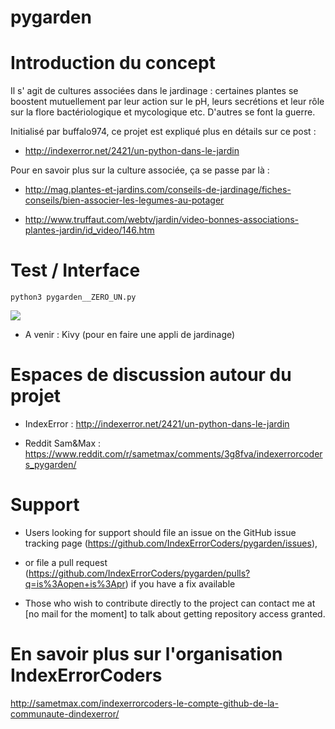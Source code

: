 # pygarden

# Introduction du concept 

Il s' agit de cultures associées dans le jardinage : certaines plantes se boostent mutuellement par leur action sur le pH, leurs secrétions et leur rôle sur la flore bactériologique et mycologique etc. D'autres se font la guerre.

Initialisé par buffalo974, ce projet est expliqué plus en détails sur ce post :

- http://indexerror.net/2421/un-python-dans-le-jardin

Pour en savoir plus sur la culture associée, ça se passe par là :

- http://mag.plantes-et-jardins.com/conseils-de-jardinage/fiches-conseils/bien-associer-les-legumes-au-potager

- http://www.truffaut.com/webtv/jardin/video-bonnes-associations-plantes-jardin/id_video/146.htm

# Test / Interface

    python3 pygarden__ZERO_UN.py

<a href="http://www.zimagez.com/zimage/capturedcran2015-08-0813-40-03.php">
  <img src="http://www.zimagez.com/miniature/capturedcran2015-08-0813-40-03.php" />
</a>


- A venir : Kivy (pour en faire une appli de jardinage) 

# Espaces de discussion autour du projet 

- IndexError : http://indexerror.net/2421/un-python-dans-le-jardin

- Reddit Sam&Max : https://www.reddit.com/r/sametmax/comments/3g8fva/indexerrorcoders_pygarden/

# Support 

- Users looking for support should file an issue on the GitHub issue tracking page (https://github.com/IndexErrorCoders/pygarden/issues), 

- or file a pull request (https://github.com/IndexErrorCoders/pygarden/pulls?q=is%3Aopen+is%3Apr) if you have a fix available

- Those who wish to contribute directly to the project can contact me at [no mail for the moment]  to talk about getting repository access granted.

# En savoir plus sur l'organisation IndexErrorCoders 

http://sametmax.com/indexerrorcoders-le-compte-github-de-la-communaute-dindexerror/
